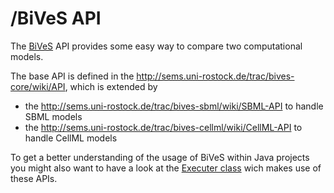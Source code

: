 /BiVeS API 
===========
The [BiVeS](/BiVeS) API provides some easy way to compare two computational models.

The base API is defined in the http://sems.uni-rostock.de/trac/bives-core/wiki/API, which is extended by
* the http://sems.uni-rostock.de/trac/bives-sbml/wiki/SBML-API to handle SBML models
* the http://sems.uni-rostock.de/trac/bives-cellml/wiki/CellML-API to handle CellML models

To get a better understanding of the usage of BiVeS within Java projects you might also want to have a look at the [Executer class](https://github.com/SemsProject/BiVeS/blob/master/src/main/java/de/unirostock/sems/bives/Executer.java) wich makes use of these APIs.
